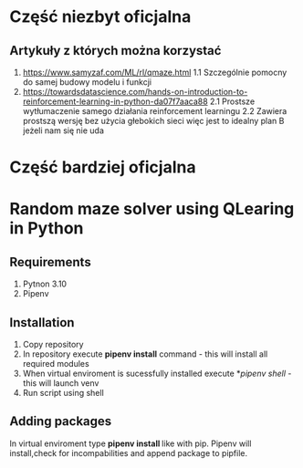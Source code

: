 # Część niezbyt oficjalna
## Artykuły z których można korzystać 
1. https://www.samyzaf.com/ML/rl/qmaze.html
1.1 Szczególnie pomocny do samej budowy modelu i funkcji
2. https://towardsdatascience.com/hands-on-introduction-to-reinforcement-learning-in-python-da07f7aaca88
2.1 Prostsze wytłumaczenie samego działania reinforcement learningu 
2.2 Zawiera prostszą wersję bez użycia głebokich sieci więc jest to idealny plan B jeżeli nam się nie uda

# Część bardziej oficjalna
# Random maze solver using QLearing in Python
## Requirements
1. Pytnon 3.10
2. Pipenv
## Installation
1. Copy repository 
2. In repository execute **pipenv install** command - this will install all required modules
3. When virtual enviroment is sucessfully installed execute **pipenv shell* - this will launch venv
4. Run script using shell
## Adding packages
In virtual enviroment type **pipenv install <package name>** like with pip. 
Pipenv will install,check for incompabilities and append package to pipfile.
